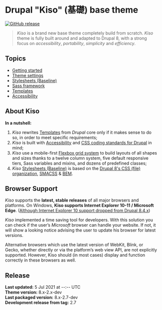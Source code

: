 

Drupal "Kiso" (基礎) base theme
==========

[![GitHub release](https://img.shields.io/badge/Release-2.7-blue.svg)](https://github.com/openfed/kiso/releases/tag/2.7)

> *Kiso* is a brand new base theme completely build from scratch. *Kiso* theme is fully built around and adapted to Drupal 8, with a strong focus on *accessibility*, *portability*, *simplicity* and *efficiency*.

## Topics

* [Getting started](docs/getting-started.md)
* [Theme settings](docs/theme-settings.md)
* [Stylesheets (Baseline)](scss/README.md)
* [Sass framework](https://github.com/smillart/Framework-SASS-Source-Files)
* [Templates](templates/)
* [Accessibility](docs/accessibility.md)

## About Kiso

**In a nutshell:**

 1. *Kiso* rewrites [Templates](templates/) from *Drupal* core only if it makes sense to do so, in order to meet specific requirements;
 2. *Kiso* is built with [Accessibility](docs/accessibility.md) and [CSS coding standards for Drupal](https://www.drupal.org/docs/develop/standards/css/css-coding-standards) in mind;
 3. *Kiso* use a mobile-first [Flexbox grid system](scss/layout/README.md) to build layouts of all shapes and sizes thanks to a twelve column system, five default responsive tiers, Sass variables and mixins, and dozens of predefined classes;
 4. *Kiso* [Stylesheets (Baseline)](scss/README.md) is based on the [Drupal 8's CSS (file) organization](https://www.drupal.org/docs/develop/standards/css/css-file-organization-for-drupal-8), [SMACSS](https://smacss.com/ "Scalable and Modular Architecture for CSS") & [BEM](http://bem.info/ "Block, Element, Modifier").

## Browser Support

*Kiso* supports the **latest, stable releases** of all major browsers and platforms. On Windows, **Kiso supports Internet Explorer 10-11 / Microsoft Edge**. ([Although Internet Explorer 10 support dropped from Drupal 8.4.x](https://www.drupal.org/node/2897971))

*Kiso* implemented a time saving tool for developers. With this solution you can check if the user’s _Microsoft_ browser can handle your website. If not, it will show a looking notice advising the user to update his browser for latest versions.

Alternative browsers which use the latest version of WebKit, Blink, or Gecko, whether directly or via the platform’s web view API, are not explicitly supported. However, Kiso should (in most cases) display and function correctly in these browsers as well.

## Release

**Last updated:** 5 Jul 2021 at --:-- UTC  
**Theme version:** 8.x-2.x-dev  
**Last packaged version:** 8.x-2.7-dev  
**Development release from tag:** 2.7  
